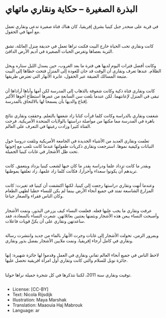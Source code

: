 # البذرة الصغيرة – حكاية ونقاري ماتهاي

##
في قرية على منحدر جبل كينيا بشرق إفريقيا، كان هناك فتاة صغيرة تدعى ونقاري تعمل مع أمها في الحقول.

##
كانت ونقاري تحب الحياة خارج البيت فكنت تراها تعمل في حديقة منزل العائلة، تشق التربة بعصاها وتغرس الحبات الصغيرة في أديم الأرض الدافئ.

##
وكانت أفضل فترات اليوم لديها هي فترة ما بعد الغروب، حين يسدل الليل ستاره ويحل الظلام. عندها تعرف ونقاري أن الوقت قد حان للعودة إلى المنزل فتحث خطاها إلى البيت متبعة المسالك الضيقة عبر الحقول، عابرة الأنهار التي تعترض طريقها.

##
كانت ونقاري فتاة ذكية وكانت شغوفة بالذهاب إلى المدرسة لكن أمها وأباها أراداها أن تبقى في المنزل لإعانتهما. لكن عندما بلغت سن السابعة من عمرها استطاع أخوها الأكبر إقناع والديها بأن يسمحا لها بالالتحاق بالمدرسة.

##
شغفت ونقاري بالدراسة وكانت كلما قرأت كتابا زاد شغفها بالتعلم. وحققت ونقاري نتائج باهرة في المدرسة مما مكنها من مواصلة دراستها بالولايات المتحدة الأمريكية. فرحت الفتاة كثيرا وزادت رغبتها في التعرف على العالم.

##
تعلمت ونقاري العديد من الأشياء الجديدة في الجامعة الأمريكية وتلقت دروسا حول النباتات وكيفية نموها. استرجعت ونقاري ذكريات طفولتها عندما كانت تلعب مع إخوتها تحت ظل الأشجار في غابات كينيا الجميلة.

##
وبقدر ما كانت تزداد علما ودراسة بقدر ما كان حبها لشعب كينيا يزداد ويتعمق. كانت تريدهم أن يكونوا سعداء وأحرارا، فكانت كلما زاد علمها، زاد تعلقها بموطنها.

##
وعندما أنهت ونقاري دراستها رجعت إلى كينيا، لكنها اكتشفت أن كينيا قد تغيرت: كانت المزارع الشاسعة تمتد في جميع أنحاء الأرض بينما لم يكن للنساء حطبا لطهي الطعام وكان الناس فقراء والصغار جياعا.

##
عرفت ونقاري ما يجب عليها فعله. فعلمت النساء كيف يزرعن البذور، ونمت الأشجار وأصبحت النساء يبعن هذه الأشجار وبثمنها يعتنين بعائلاتهن. شعرت النساء بالسعادة، فقد ساعدتهن ونقاري على أن يكنَّ قويات فاعلات.

##
وبمرور الزمن، تحولت الأشجار إلى غابات وجرت الأنهار بالماء من جديد وانتشرت رسالة ونقاري في كامل أرجاء إفريقيا، ونمت ملايين الأشجار بفضل بذور ونقاري.

##
لاحظ الناس في جميع أنحاء العالم تفاني ونقاري في العمل وقدموا لها جائزة شهيرة: إنها جائزة نوبل للسلام والتي كانت ونقاري أول امرأة افريقية تحصل عليها.

##
توفيت ونقاري سنة 2011، لكننا نتذكرها في كل شجرة جميلة نراها حولنا.

##
* License: [CC-BY]
* Text: Nicola Rijsdijk
* Illustration: Maya Marshak
* Translation: Maaouia Haj Mabrouk
* Language: ar
